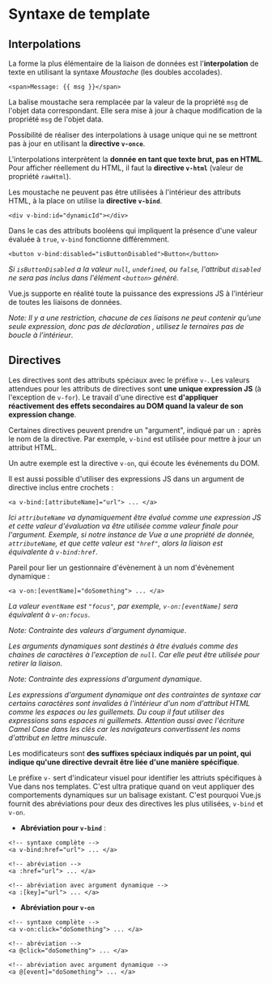 # Syntaxe de template

## Interpolations

La forme la plus élémentaire de la liaison de données est l'**interpolation** de texte en utilisant la syntaxe *Moustache* (les doubles accolades).

```
<span>Message: {{ msg }}</span>
```

La balise moustache sera remplacée par la valeur de la propriété `msg` de l'objet data correspondant. Elle sera mise à jour à chaque modification de la propriété `msg` de l'objet data.

Possibilité de réaliser des interpolations à usage unique qui ne se mettront pas à jour en utilisant la **directive `v-once`**.

L'interpolations interprètent la **donnée en tant que texte brut, pas en HTML**. Pour afficher réellement du HTML, il faut la **directive `v-html`** (valeur de propriété `rawHtml`).

Les moustache ne peuvent pas être utilisées à l'intérieur des attributs HTML, à la place on utilise la **directive `v-bind`**.

```
<div v-bind:id="dynamicId"></div>
```

Dans le cas des attributs booléens qui impliquent la présence d'une valeur évaluée à `true`, `v-bind` fonctionne différemment.

```
<button v-bind:disabled="isButtonDisabled">Button</button>
```

*Si `isButtonDisabled` a la valeur `null`, `undefined`, ou `false`, l'attribut `disabled` ne sera pas inclus dans l'élément `<button>` généré.*

Vue.js supporte en réalité toute la puissance des expressions JS à l'intérieur de toutes les liaisons de données.

*Note: Il y a une restriction, chacune de ces liaisons ne peut contenir qu'une seule expression, donc pas de déclaration , utilisez le ternaires pas de boucle à l'intérieur*.

## Directives

Les directives sont des attributs spéciaux avec le préfixe `v-`. Les valeurs attendues pour les attributs de directives sont **une unique expression JS** (à l'exception de `v-for`). Le travail d'une directive est **d'appliquer réactivement des effets secondaires au DOM quand la valeur de son expression change**.

Certaines directives peuvent prendre un "argument", indiqué par un `:` après le nom de la directive. Par exemple, `v-bind` est utilisée pour mettre à jour un attribut HTML.

Un autre exemple est la directive `v-on`, qui écoute les événements du DOM.

Il est aussi possible d'utiliser des expressions JS dans un argument de directive inclus entre crochets :

```
<a v-bind:[attributeName]="url"> ... </a>
```

*Ici `attributeName` va dynamiquement être évalué comme une expression JS et cette valeur d'évaluation va être utilisée comme valeur finale pour l'argument. Exemple, si notre instance de Vue a une propriété de donnée, `attributeName`, et que cette valeur est `"href"`, alors la liaison est équivalente à `v-bind:href`*.

Pareil pour lier un gestionnaire d'évènement à un nom d'évènement dynamique :

```
<a v-on:[eventName]="doSomething"> ... </a>
```

*La valeur `eventName` est `"focus"`, par exemple, `v-on:[eventName]` sera équivalent à `v-on:focus`*.

*Note: Contrainte des valeurs d'argument dynamique*.

*Les arguments dynamiques sont destinés à être évalués comme des chaines de caractères à l'exception de `null`. Car elle peut être utilisée pour retirer la liaison*.

*Note: Contrainte des expressions d'argument dynamique*.

*Les expressions d'argument dynamique ont des contraintes de syntaxe car certains caractères sont invalides à l'intérieur d'un nom d'attribut HTML comme les espaces ou les guillemets. Du coup il faut utiliser des expressions sans espaces ni guillemets. Attention aussi avec l'écriture Camel Case dans les clés car les navigateurs convertissent les noms d'attribut en lettre minuscule*.

Les modificateurs sont **des suffixes spéciaux indiqués par un point, qui indique qu'une directive devrait être liée d'une manière spécifique**.

Le préfixe `v-` sert d'indicateur visuel pour identifier les attriuts spécifiques à Vue dans nos templates. C'est ultra pratique quand on veut appliquer des comportements dynamiques sur un balisage existant. C'est pourquoi Vue.js fournit des abréviations pour deux des directives les plus utilisées, `v-bind` et `v-on`.

* **Abréviation pour `v-bind`** :

```
<!-- syntaxe complète -->
<a v-bind:href="url"> ... </a>

<!-- abréviation -->
<a :href="url"> ... </a>

<!-- abréviation avec argument dynamique -->
<a :[key]="url"> ... </a>
```

* **Abréviation pour `v-on`**

```
<!-- syntaxe complète -->
<a v-on:click="doSomething"> ... </a>

<!-- abréviation -->
<a @click="doSomething"> ... </a>

<!-- abréviation avec argument dynamique -->
<a @[event]="doSomething"> ... </a>
```
